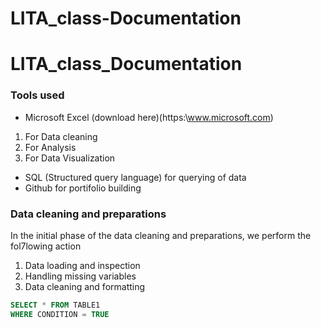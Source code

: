 # LITA_class-Documentation
# LITA_class_Documentation

### Tools used 
- Microsoft Excel (download here)(https:\\www.microsoft.com)
 1. For Data cleaning
 2. For Analysis
 3. For Data Visualization
    
- SQL (Structured query language) for querying of data
- Github for portifolio building

### Data cleaning and preparations
In the initial phase of the data cleaning and preparations, we perform the fol7lowing action
 1. Data loading and inspection
 2. Handling missing variables
 3. Data cleaning and formatting

```SQL
SELECT * FROM TABLE1
WHERE CONDITION = TRUE
```
